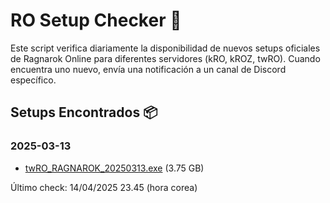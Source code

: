 # RO Setup Checker 🐸

Este script verifica diariamente la disponibilidad de nuevos setups oficiales de Ragnarok Online para diferentes servidores (kRO, kROZ, twRO). Cuando encuentra uno nuevo, envía una notificación a un canal de Discord específico.

## Setups Encontrados 📦

### 2025-03-13
- [twRO_RAGNAROK_20250313.exe](http://twcdn.gnjoy.com.tw/ragnarok/Client/RAGNAROK_20250313.exe) (3.75 GB)


Último check: 14/04/2025 23.45 (hora corea)
